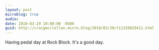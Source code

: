 ```yaml
---
layout: post
microblog: true
audio: 
date: 2010-03-29 19:00:00 -0500
guid: http://craigmcclellan.micro.blog/2010/03/30/t11320829411.html
---
```

Having pedal day at Rock Block. It's a good day.
